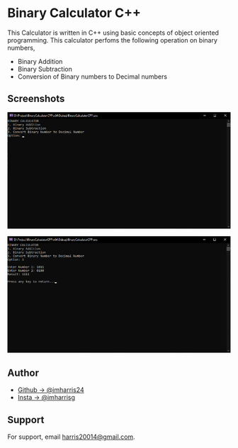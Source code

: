 # Binary Calculator C++

This Calculator is written in C++ using basic concepts of object oriented programming. This calculator perfoms the following operation on binary numbers,
- Binary Addition
- Binary Subtraction
- Conversion of Binary numbers to Decimal numbers

## Screenshots

![App Screenshot](https://raw.githubusercontent.com/imharris24/BinaryCalculator-CPP/main/screenshot/screenshot0.png?token=GHSAT0AAAAAABZQSA2C5SXNETHS7VAJ2O2CY3J5O6A)

![App Screenshot](https://raw.githubusercontent.com/imharris24/BinaryCalculator-CPP/main/screenshot/screenshot1.png?token=GHSAT0AAAAAABZQSA2DTAZJ6GSS4HT3MI6CY3J5PAA)

## Author

- [Github -> @imharris24](https://www.github.com/imharris24)
- [Insta  -> @imharrisg](https://www.instagram.com/im_harrisg/)

  
## Support

For support, email harris20014@gmail.com.
